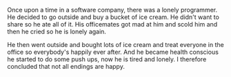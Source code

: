 Once upon a time in a software company, there was a lonely programmer.
He decided to go outside and buy a bucket of ice cream. He didn't want to share so he ate all of it. His officemates got mad at him and scold him and then he cried so he is lonely again. 

He then went outside and bought lots of ice cream and treat everyone in the office so everybody's happily ever after. And he became health conscious he started to do some push ups, now he is tired and lonely. I therefore concluded that not all endings are happy. 
